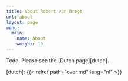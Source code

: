 ```yaml
---
title: About Robert van Bregt
url: about
layout: page
menu:
  main:
    name: About
    weight: 10
---
```


Todo. Please see the [Dutch page][dutch].

[dutch]: {{< relref path="over.md" lang="nl" >}}
